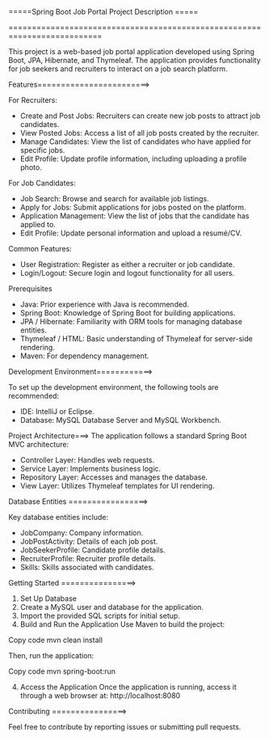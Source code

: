 

=====Spring Boot Job Portal Project Description =====


==========================================================================

This project is a web-based job portal application developed using Spring Boot, JPA, Hibernate, and Thymeleaf.
The application provides functionality for job seekers and recruiters to interact on a job search platform.

Features========================>

For Recruiters:
*	Create and Post Jobs: Recruiters can create new job posts to attract job candidates.
*	View Posted Jobs: Access a list of all job posts created by the recruiter.
*	Manage Candidates: View the list of candidates who have applied for specific jobs.
*	Edit Profile: Update profile information, including uploading a profile photo.

For Job Candidates:
*	Job Search: Browse and search for available job listings.
*	Apply for Jobs: Submit applications for jobs posted on the platform.
*	Application Management: View the list of jobs that the candidate has applied to.
*	Edit Profile: Update personal information and upload a resumé/CV.

Common Features:
*	User Registration: Register as either a recruiter or job candidate.
*	Login/Logout: Secure login and logout functionality for all users.

Prerequisites
*	Java: Prior experience with Java is recommended.
*	Spring Boot: Knowledge of Spring Boot for building applications.
*	JPA / Hibernate: Familiarity with ORM tools for managing database entities.
*	Thymeleaf / HTML: Basic understanding of Thymeleaf for server-side rendering.
*	Maven: For dependency management.




Development Environment============>

To set up the development environment, the following tools are recommended:
*	IDE: IntelliJ or Eclipse.
*	Database: MySQL Database Server and MySQL Workbench.




Project Architecture===>
The application follows a standard Spring Boot MVC architecture:
*	Controller Layer: Handles web requests.
*	Service Layer: Implements business logic.
*	Repository Layer: Accesses and manages the database.
*	View Layer: Utilizes Thymeleaf templates for UI rendering.



Database Entities  =================>

Key database entities include:
*	JobCompany: Company information.
*	JobPostActivity: Details of each job post.
*	JobSeekerProfile: Candidate profile details.
*	RecruiterProfile: Recruiter profile details.
*	Skills: Skills associated with candidates.


Getting Started  ================>

1. Set Up Database
1.	Create a MySQL user and database for the application.
2.	Import the provided SQL scripts for initial setup.
2. Build and Run the Application
Use Maven to build the project:

Copy code
mvn clean install


Then, run the application:


Copy code
mvn spring-boot:run

4. Access the Application
Once the application is running, access it through a web browser at:
http://localhost:8080


Contributing  ================>

Feel free to contribute by reporting issues or submitting pull requests.


